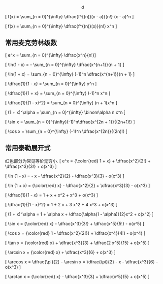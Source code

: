 <head>
    <script src="https://cdn.mathjax.org/mathjax/latest/MathJax.js?config=TeX-AMS-MML_HTMLorMML" type="text/javascript"></script>
    <script type="text/x-mathjax-config">
        MathJax.Hub.Config({
            tex2jax: {
            skipTags: ['script', 'noscript', 'style', 'textarea', 'pre'],
            inlineMath: [['$','$']]
            }
        });
    </script>
</head>

$$ d $$

\[ f(x) = \sum_{n = 0}^{\infty} \dfrac{f^{(n)}(x - a)}{n!} (x - a)^n  \]

\[ f(x) = \sum_{n = 0}^{\infty} \dfrac{f^{(n)}(x)}{n!} x^n  \]

## 常用麦克劳林级数
\[ e^x = \sum_{n = 0}^{\infty} \dfrac{x^n}{n!}\]

\[ \ln(1 - x) = - \sum_{n = 0}^{\infty} \dfrac{x^{n+1}}{n + 1} \] 

\[ \ln(1 + x) = \sum_{n = 0}^{\infty} (-1)^n \dfrac{x^{n+1}}{n + 1} \]

\[ \dfrac{1}{1 - x} = \sum_{n = 0}^{\infty} x^n \]

\[ \dfrac{1}{1 + x} = \sum_{n = 0}^{\infty} (-1)^n x^n \]

\[ \dfrac{1}{(1 - x)^2} = \sum_{n = 0}^{\infty} (n + 1)x^n \]

\[ (1 + x)^\alpha = \sum_{n = 0}^{\infty} \binom\alpha n x^n \]

\[ \sin x = \sum_{n = 0}^{\infty}(-1)^n\dfrac{x^{2n + 1}}{(2n+1)!} \] 

\[ \cos x = \sum_{n = 0}^{\infty} (-1)^n \dfrac{x^{2n}}{(2n)!} \] 

## 常用泰勒展开式
红色部分为常见等价无穷小.
\[ e^x = {\color{red} 1 + x} + \dfrac{x^2}{2!} + \dfrac{x^3}{3!} + o(x^3) \]

\[ \ln (1 - x) = - x - \dfrac{x^2}{2} - \dfrac{x^3}{3} - o(x^3) \]             

\[ \ln (1 + x) = {\color{red} x} - \dfrac{x^2}{2} + \dfrac{x^3}{3} - o(x^3) \]

\[ \dfrac{1}{1 - x} = 1 + x + x^2 + x^3 + o(x^3) \]

\[ \dfrac{1}{(1 - x)^2} = 1 + 2 x + 3 x^2 + 4 x^3 + o(x^3) \]

\[ (1 + x)^\alpha = 1 + \alpha x + \dfrac{\alpha(1 - \alpha)}{2}x^2 + o(x^2) \]

\[ \sin x = {\color{red} x} - \dfrac{x^3}{3!} + \dfrac{x^5}{5!} - o(x^5) \]

\[ \cos x = {\color{red} 1 - \dfrac{x^2}{2!}} + \dfrac{x^4}{4!} - o(x^4) \]

\[ \tan x = {\color{red} x} + \dfrac{x^3}{3} + \dfrac{2 x^5}{15} + o(x^5) \]

\[ \arcsin x = {\color{red} x} + \dfrac{x^3}{6} + o(x^3) \]

\[ \arccos x = \dfrac{\pi}{2} - \arcsin x = \dfrac{\pi}{2} - x - \dfrac{x^3}{6} - o(x^3) \]

\[ \arctan x = {\color{red} x} - \dfrac{x^3}{3} + \dfrac{x^5}{5} + o(x^5) \]
